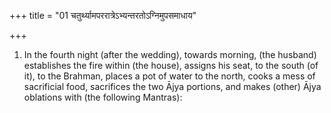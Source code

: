 +++
title = "01 चतुर्थ्यामपररात्रेऽभ्यन्तरतोऽग्निमुपसमाधाय"

+++
1. In the fourth night (after the wedding), towards morning, (the husband) establishes the fire within (the house), assigns his seat, to the south (of it), to the Brahman, places a pot of water to the north, cooks a mess of sacrificial food, sacrifices the two Ājya portions, and makes (other) Ājya oblations with (the following Mantras):
